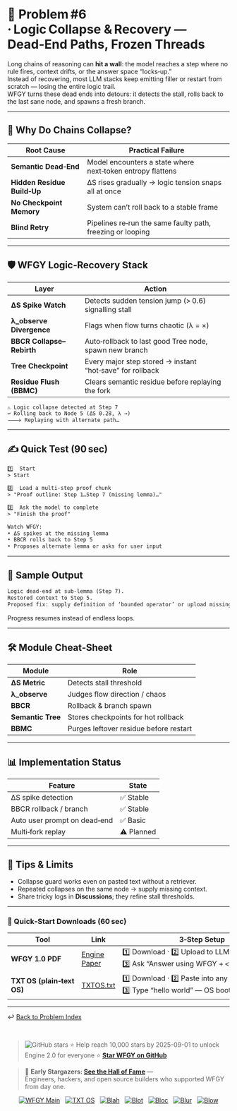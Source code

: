 
# 📒 Problem #6 · Logic Collapse & Recovery — Dead‑End Paths, Frozen Threads

Long chains of reasoning can **hit a wall**: the model reaches a step where no rule fires, context drifts, or the answer space “locks‑up.”  
Instead of recovering, most LLM stacks keep emitting filler or restart from scratch — losing the entire logic trail.  
WFGY turns these dead ends into detours: it detects the stall, rolls back to the last sane node, and spawns a fresh branch.

---

## 🤔 Why Do Chains Collapse?

| Root Cause | Practical Failure |
|------------|------------------|
| **Semantic Dead‑End** | Model encounters a state where next‑token entropy flattens |
| **Hidden Residue Build‑Up** | ΔS rises gradually → logic tension snaps all at once |
| **No Checkpoint Memory** | System can’t roll back to a stable frame |
| **Blind Retry** | Pipelines re‑run the same faulty path, freezing or looping |

---

## 🛡️ WFGY Logic‑Recovery Stack

| Layer | Action |
|-------|--------|
| **ΔS Spike Watch** | Detects sudden tension jump (> 0.6) signalling stall |
| **λ_observe Divergence** | Flags when flow turns chaotic (λ = ×) |
| **BBCR Collapse–Rebirth** | Auto‑rollback to last good Tree node, spawn new branch |
| **Tree Checkpoint** | Every major step stored → instant “hot‑save” for rollback |
| **Residue Flush (BBMC)** | Clears semantic residue before replaying the fork |

```text
⚠️ Logic collapse detected at Step 7  
↩︎ Rolling back to Node 5 (ΔS 0.28, λ →)  
🡒 Replaying with alternate path…
````

---

## ✍️ Quick Test (90 sec)

```txt
1️⃣  Start
> Start

2️⃣  Load a multi‑step proof chunk
> "Proof outline: Step 1…Step 7 (missing lemma)…"

3️⃣  Ask the model to complete
> "Finish the proof"

Watch WFGY:
• ΔS spikes at the missing lemma  
• BBCR rolls back to Step 5  
• Proposes alternate lemma or asks for user input
```

---

## 🔬 Sample Output

```txt
Logic dead‑end at sub‑lemma (Step 7).  
Restored context to Step 5.  
Proposed fix: supply definition of ‘bounded operator’ or upload missing section.
```

Progress resumes instead of endless loops.

---

## 🛠 Module Cheat‑Sheet

| Module            | Role                                   |
| ----------------- | -------------------------------------- |
| **ΔS Metric**     | Detects stall threshold                |
| **λ\_observe**    | Judges flow direction / chaos          |
| **BBCR**          | Rollback & branch spawn                |
| **Semantic Tree** | Stores checkpoints for hot rollback    |
| **BBMC**          | Purges leftover residue before restart |

---

## 📊 Implementation Status

| Feature                      | State      |
| ---------------------------- | ---------- |
| ΔS spike detection           | ✅ Stable   |
| BBCR rollback / branch       | ✅ Stable   |
| Auto user prompt on dead‑end | ✅ Basic    |
| Multi‑fork replay            | ⚠️ Planned |

---

## 📝 Tips & Limits

* Collapse guard works even on pasted text without a retriever.
* Repeated collapses on the same node → supply missing context.
* Share tricky logs in **Discussions**; they refine stall thresholds.

---

### 🔗 Quick‑Start Downloads (60 sec)

| Tool                       | Link                                                | 3‑Step Setup                                                                             |
| -------------------------- | --------------------------------------------------- | ---------------------------------------------------------------------------------------- |
| **WFGY 1.0 PDF**           | [Engine Paper](https://zenodo.org/records/15630969) | 1️⃣ Download · 2️⃣ Upload to LLM · 3️⃣ Ask “Answer using WFGY + \<your question>”        |
| **TXT OS (plain‑text OS)** | [TXTOS.txt](https://zenodo.org/records/15788557)    | 1️⃣ Download · 2️⃣ Paste into any LLM chat · 3️⃣ Type “hello world” — OS boots instantly |

---

↩︎ [Back to Problem Index](./README.md)

<br>

> <img src="https://img.shields.io/github/stars/onestardao/WFGY?style=social" alt="GitHub stars"> ⭐ Help reach 10,000 stars by 2025-09-01 to unlock Engine 2.0 for everyone  ⭐ <strong><a href="https://github.com/onestardao/WFGY">Star WFGY on GitHub</a></strong>

> 👑 **Early Stargazers: [See the Hall of Fame](https://github.com/onestardao/WFGY/tree/main/stargazers)** —  
> Engineers, hackers, and open source builders who supported WFGY from day one.

<div align="center">

&nbsp;
[![WFGY Main](https://img.shields.io/badge/WFGY-Main-red?style=flat-square)](https://github.com/onestardao/WFGY)
&nbsp;
[![TXT OS](https://img.shields.io/badge/TXT%20OS-Reasoning%20OS-orange?style=flat-square)](https://github.com/onestardao/WFGY/tree/main/OS)
&nbsp;
[![Blah](https://img.shields.io/badge/Blah-Semantic%20Embed-yellow?style=flat-square)](https://github.com/onestardao/WFGY/tree/main/OS/BlahBlahBlah)
&nbsp;
[![Blot](https://img.shields.io/badge/Blot-Persona%20Core-green?style=flat-square)](https://github.com/onestardao/WFGY/tree/main/OS/BlotBlotBlot)
&nbsp;
[![Bloc](https://img.shields.io/badge/Bloc-Reasoning%20Compiler-blue?style=flat-square)](https://github.com/onestardao/WFGY/tree/main/OS/BlocBlocBloc)
&nbsp;
[![Blur](https://img.shields.io/badge/Blur-Text2Image%20Engine-navy?style=flat-square)](https://github.com/onestardao/WFGY/tree/main/OS/BlurBlurBlur)
&nbsp;
[![Blow](https://img.shields.io/badge/Blow-Game%20Logic-purple?style=flat-square)](https://github.com/onestardao/WFGY/tree/main/OS/BlowBlowBlow)
&nbsp;

</div>


